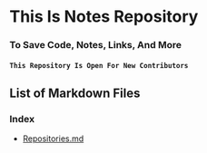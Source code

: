 # This Is Notes Repository
### To Save Code, Notes, Links, And More

#### ``` This Repository Is Open For New Contributors ```

## List of Markdown Files

### Index
- [Repositories.md](./Repositories.md)

